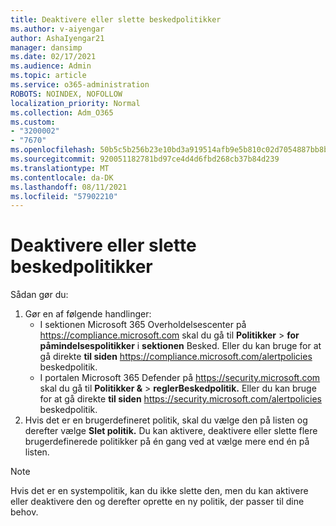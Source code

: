 ```yaml
---
title: Deaktivere eller slette beskedpolitikker
ms.author: v-aiyengar
author: AshaIyengar21
manager: dansimp
ms.date: 02/17/2021
ms.audience: Admin
ms.topic: article
ms.service: o365-administration
ROBOTS: NOINDEX, NOFOLLOW
localization_priority: Normal
ms.collection: Adm_O365
ms.custom:
- "3200002"
- "7670"
ms.openlocfilehash: 50b5c5b256b23e10bd3a919514afb9e5b810c02d7054887bb8bb191e21a0c81e
ms.sourcegitcommit: 920051182781bd97ce4d4d6fbd268cb37b84d239
ms.translationtype: MT
ms.contentlocale: da-DK
ms.lasthandoff: 08/11/2021
ms.locfileid: "57902210"
---
```

# <a name="turn-off-or-delete-alert-policies"></a>Deaktivere eller slette beskedpolitikker

Sådan gør du:

1. Gør en af følgende handlinger:
   - I sektionen Microsoft 365 Overholdelsescenter på <https://compliance.microsoft.com> skal du gå til **Politikker** \> **for påmindelsespolitikker** i **sektionen** Besked. Eller du kan bruge for at gå direkte **til siden** <https://compliance.microsoft.com/alertpolicies> beskedpolitik.
   - I portalen Microsoft 365 Defender på <https://security.microsoft.com> skal du gå til **Politikker &** \> **reglerBeskedpolitik.** Eller du kan bruge for at gå direkte **til siden** <https://security.microsoft.com/alertpolicies> beskedpolitik.
2. Hvis det er en brugerdefineret politik, skal du vælge den på listen og derefter vælge **Slet politik.** Du kan aktivere, deaktivere eller slette flere brugerdefinerede politikker på én gang ved at vælge mere end én på listen.

> [!NOTE]
> Hvis det er en systempolitik, kan du ikke slette den, men du kan aktivere eller deaktivere den og derefter oprette en ny politik, der passer til dine behov.
